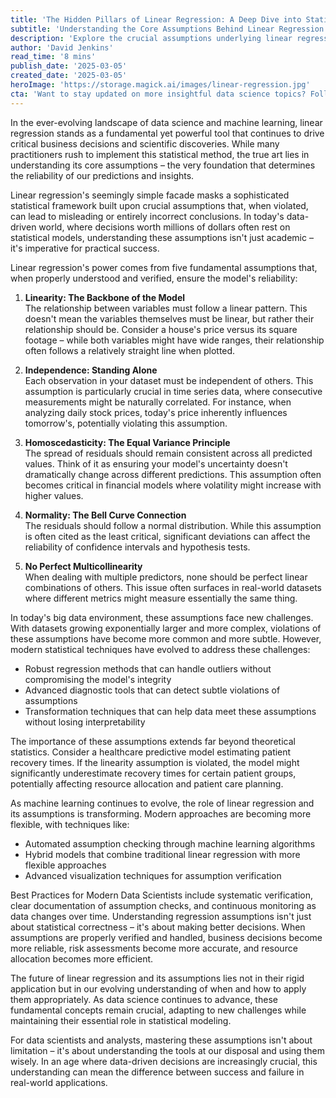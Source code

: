 ```yaml
---
title: 'The Hidden Pillars of Linear Regression: A Deep Dive into Statistical Assumptions'
subtitle: 'Understanding the Core Assumptions Behind Linear Regression Models'
description: 'Explore the crucial assumptions underlying linear regression models and why understanding them is essential for reliable data analysis. Learn how these statistical pillars impact modern business decisions and scientific discoveries.'
author: 'David Jenkins'
read_time: '8 mins'
publish_date: '2025-03-05'
created_date: '2025-03-05'
heroImage: 'https://storage.magick.ai/images/linear-regression.jpg'
cta: 'Want to stay updated on more insightful data science topics? Follow us on LinkedIn for regular updates on statistical modeling, machine learning, and data analytics best practices.'
---
```


In the ever-evolving landscape of data science and machine learning, linear regression stands as a fundamental yet powerful tool that continues to drive critical business decisions and scientific discoveries. While many practitioners rush to implement this statistical method, the true art lies in understanding its core assumptions – the very foundation that determines the reliability of our predictions and insights.

Linear regression's seemingly simple facade masks a sophisticated statistical framework built upon crucial assumptions that, when violated, can lead to misleading or entirely incorrect conclusions. In today's data-driven world, where decisions worth millions of dollars often rest on statistical models, understanding these assumptions isn't just academic – it's imperative for practical success.

Linear regression's power comes from five fundamental assumptions that, when properly understood and verified, ensure the model's reliability:

1. **Linearity: The Backbone of the Model**  
   The relationship between variables must follow a linear pattern. This doesn't mean the variables themselves must be linear, but rather their relationship should be. Consider a house's price versus its square footage – while both variables might have wide ranges, their relationship often follows a relatively straight line when plotted.

2. **Independence: Standing Alone**  
   Each observation in your dataset must be independent of others. This assumption is particularly crucial in time series data, where consecutive measurements might be naturally correlated. For instance, when analyzing daily stock prices, today's price inherently influences tomorrow's, potentially violating this assumption.

3. **Homoscedasticity: The Equal Variance Principle**  
   The spread of residuals should remain consistent across all predicted values. Think of it as ensuring your model's uncertainty doesn't dramatically change across different predictions. This assumption often becomes critical in financial models where volatility might increase with higher values.

4. **Normality: The Bell Curve Connection**  
   The residuals should follow a normal distribution. While this assumption is often cited as the least critical, significant deviations can affect the reliability of confidence intervals and hypothesis tests.

5. **No Perfect Multicollinearity**  
   When dealing with multiple predictors, none should be perfect linear combinations of others. This issue often surfaces in real-world datasets where different metrics might measure essentially the same thing.

In today's big data environment, these assumptions face new challenges. With datasets growing exponentially larger and more complex, violations of these assumptions have become more common and more subtle. However, modern statistical techniques have evolved to address these challenges:

- Robust regression methods that can handle outliers without compromising the model's integrity
- Advanced diagnostic tools that can detect subtle violations of assumptions
- Transformation techniques that can help data meet these assumptions without losing interpretability

The importance of these assumptions extends far beyond theoretical statistics. Consider a healthcare predictive model estimating patient recovery times. If the linearity assumption is violated, the model might significantly underestimate recovery times for certain patient groups, potentially affecting resource allocation and patient care planning.

As machine learning continues to evolve, the role of linear regression and its assumptions is transforming. Modern approaches are becoming more flexible, with techniques like:

- Automated assumption checking through machine learning algorithms
- Hybrid models that combine traditional linear regression with more flexible approaches
- Advanced visualization techniques for assumption verification

Best Practices for Modern Data Scientists include systematic verification, clear documentation of assumption checks, and continuous monitoring as data changes over time. Understanding regression assumptions isn't just about statistical correctness – it's about making better decisions. When assumptions are properly verified and handled, business decisions become more reliable, risk assessments become more accurate, and resource allocation becomes more efficient.

The future of linear regression and its assumptions lies not in their rigid application but in our evolving understanding of when and how to apply them appropriately. As data science continues to advance, these fundamental concepts remain crucial, adapting to new challenges while maintaining their essential role in statistical modeling.

For data scientists and analysts, mastering these assumptions isn't about limitation – it's about understanding the tools at our disposal and using them wisely. In an age where data-driven decisions are increasingly crucial, this understanding can mean the difference between success and failure in real-world applications.